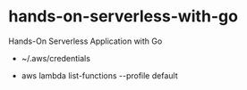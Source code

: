 # hands-on-serverless-with-go
Hands-On Serverless Application with Go

* ~/.aws/credentials

* aws lambda list-functions --profile default
